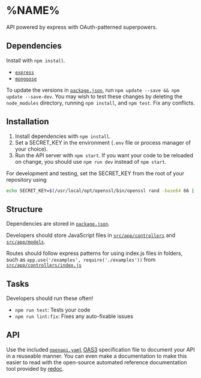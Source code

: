 # %NAME%

API powered by express with OAuth-patterned superpowers.

## Dependencies

Install with `npm install`.

-   [`express`](http://expressjs.com/)
-   [`mongoose`](http://mongoosejs.com/)

To update the versions in [`package.json`](package.json),
run `npm update --save && npm update --save-dev`.
You may wish to test these changes by deleting the `node_modules` directory,
running `npm install`, and `npm test`.
Fix any conflicts.

## Installation

1.  Install dependencies with `npm install`.
1.  Set a SECRET_KEY in the environment (`.env` file or process manager of your choice).
1.  Run the API server with `npm start`. If you want your code to be reloaded on
    change, you should use `npm run dev` instead of
    `npm start`.

For development and testing, set the SECRET_KEY from the root of your
 repository using

```sh
echo SECRET_KEY=$(/usr/local/opt/openssl/bin/openssl rand -base64 66 | tr -d '\n') >>.env
```


## Structure

Dependencies are stored in [`package.json`](package.json).

Developers should store JavaScript files in [`src/app/controllers`](src/app/controllers)
 and [`src/app/models`](src/app/models).

Routes should follow express patterns for using index.js files in folders, such as `app.use('/examples', require('./examples'))` from [`src/app/controllers/index.js`](src/app/controllers/index.js)

## Tasks

Developers should run these often!

-   `npm run test`: Tests your code
-   `npm run lint:fix`: Fixes any auto-fixable issues

## API

Use the included [`openapi.yaml`](./openapi.yaml) [OAS3](https://swagger.io/docs/specification/about/) specification file
to document your API in a reuseable manner.
You can even make a documentation to make this easier to read with the open-source automated
reference documentation tool provided by [redoc](https://github.com/Redocly/redoc).
